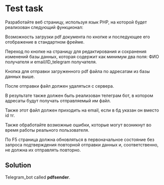 # Test task

Разработайте веб страницу, используя язык PHP, на которой будет реализован следующий функционал:

Возможность загрузки pdf документа по кнопке и последующее его отображение в стандартном фрейме.

Переход по кнопке на страницу для редактирования и сохранения изменений базы данных, которая содержит как минимум два поля: ФИО получателя и email/ID_telegram получателя.

Кнопка для отправки загруженного pdf файла по адресатам из базы данных выше.

После отправки файл должен удаляться с сервера.

В результате также должен быть реализован телеграм бот, в котором адресаты будут получать отправляемый им файл.

Также этот файл должен приходить на email, если в бд указан он вместо id тг.

Также обработайте возможные ошибки, которые могут возникнут во время работы реального пользователя.

По F5 страница должна обновляться в первоначальное состояние без запроса подтверждения повторной отправки данных и, соответственно, не должна их отправлять повторно.

## Solution

Telegram_bot called **pdfsender**.
